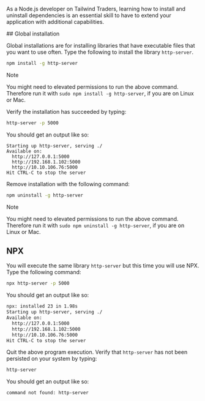 As a Node.js developer on Tailwind Traders, learning how to install and uninstall dependencies is an essential skill to have to extend your application with additional capabilities.

## Global installation

Global installations are for installing libraries that have executable files that you want to use often. Type the following to install the library `http-server`.

```bash
npm install -g http-server
```

> [!NOTE]
> You might need to elevated permissions to run the above command. Therefore run it with `sudo npm install -g http-server`, if you are on Linux or Mac.

Verify the installation has succeeded by typing:

```bash
http-server -p 5000
```

You should get an output like so:

```output
Starting up http-server, serving ./
Available on:
  http://127.0.0.1:5000
  http://192.168.1.102:5000
  http://10.10.106.76:5000
Hit CTRL-C to stop the server
```

Remove installation with the following command:

```bash
npm uninstall -g http-server
```

> [!NOTE]
> You might need to elevated permissions to run the above command. Therefore run it with `sudo npm uninstall -g http-server`, if you are on Linux or Mac.

## NPX

You will execute the same library `http-server` but this time you will use NPX. Type the following command:

```bash
npx http-server -p 5000
```

You should get an output like so:

```bash
npx: installed 23 in 1.98s
Starting up http-server, serving ./
Available on:
  http://127.0.0.1:5000
  http://192.168.1.102:5000
  http://10.10.106.76:5000
Hit CTRL-C to stop the server
```

Quit the above program execution. Verify that `http-server` has not been persisted on your system by typing:

```bash
http-server
```

You should get an output like so:

```output
command not found: http-server
```
